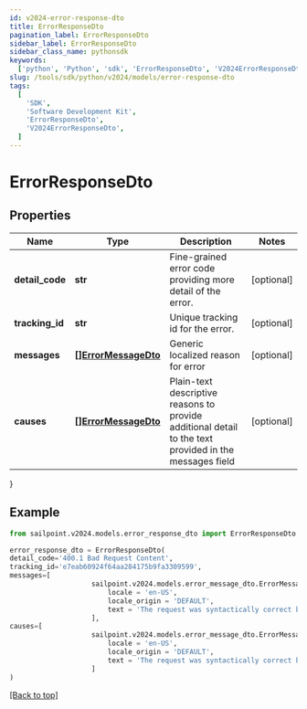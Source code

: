 ```yaml
---
id: v2024-error-response-dto
title: ErrorResponseDto
pagination_label: ErrorResponseDto
sidebar_label: ErrorResponseDto
sidebar_class_name: pythonsdk
keywords:
  ['python', 'Python', 'sdk', 'ErrorResponseDto', 'V2024ErrorResponseDto']
slug: /tools/sdk/python/v2024/models/error-response-dto
tags:
  [
    'SDK',
    'Software Development Kit',
    'ErrorResponseDto',
    'V2024ErrorResponseDto',
  ]
---
```


# ErrorResponseDto

## Properties

| Name | Type | Description | Notes |
| --- | --- | --- | --- |
| **detail_code** | **str** | Fine-grained error code providing more detail of the error. | [optional] |
| **tracking_id** | **str** | Unique tracking id for the error. | [optional] |
| **messages** | [**[]ErrorMessageDto**](error-message-dto) | Generic localized reason for error | [optional] |
| **causes** | [**[]ErrorMessageDto**](error-message-dto) | Plain-text descriptive reasons to provide additional detail to the text provided in the messages field | [optional] |

}

## Example

```python
from sailpoint.v2024.models.error_response_dto import ErrorResponseDto

error_response_dto = ErrorResponseDto(
detail_code='400.1 Bad Request Content',
tracking_id='e7eab60924f64aa284175b9fa3309599',
messages=[
                    sailpoint.v2024.models.error_message_dto.ErrorMessageDto(
                        locale = 'en-US',
                        locale_origin = 'DEFAULT',
                        text = 'The request was syntactically correct but its content is semantically invalid.', )
                    ],
causes=[
                    sailpoint.v2024.models.error_message_dto.ErrorMessageDto(
                        locale = 'en-US',
                        locale_origin = 'DEFAULT',
                        text = 'The request was syntactically correct but its content is semantically invalid.', )
                    ]
)

```

[[Back to top]](#)
